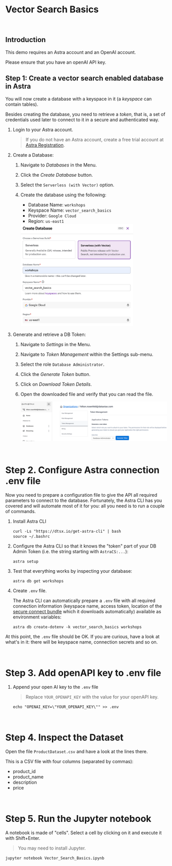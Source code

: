 # Vector Search Basics

<br />

## Introduction

This demo requires an Astra account and an OpenAI account. 

Please ensure that you have an openAI API key.

## Step 1: Create a vector search enabled database in Astra

You will now create a database with a keyspace in it (a *keyspace* can contain tables).

Besides creating the database, you need to retrieve a *token*, that is, a set of credentials used later to connect to it in a secure and authenticated way.

1. Login to your Astra account.
    > If you do not have an Astra account, create a free trial account at [Astra Registration](https://astra.datastax.com/register).

2. Create a Database:
    1. Navigate to *Databases* in the Menu.
    2. Click the *Create Database* button.
    3. Select the `Serverless (with Vector)` option.
    3. Create the database using the following:
        * Database Name: `workshops`
        * Keyspace Name: `vector_search_basics`
        * Provider: `Google Cloud`
        * Region: `us-east1`
        
        <img width="350" src="images/create_db.png">

3. Generate and retrieve a DB Token:
    1. Navigate to *Settings* in the Menu.
    2. Navigate to *Token Management* within the Settings sub-menu.
    3. Select the role `Database Administrator`.
    4. Click the *Generate Token* button.
    5. Click on *Download Token Details*.
    6. Open the downloaded file and verify that you can read the file.

        <img width="764" src="images/generate_token.png" />

<br />

# Step 2. Configure Astra connection .env file

Now you need to prepare a configuration file to give the API all required parameters to connect to the database. Fortunately, the Astra CLI has you covered and will automate most of it for you: all you need is to run a couple of commands.

1. Install Astra CLI 
    ```
    curl -Ls "https://dtsx.io/get-astra-cli" | bash
    source ~/.bashrc
    ```

2. Configure the Astra CLI so that it knows the "token" part of your DB Admin Token (i.e. the string starting with `AstraCS:...`):

    ```
    astra setup
    ```

3. Test that everything works by inspecting your database:

    ```
    astra db get workshops
    ```

4. Create `.env` file.

    The Astra CLI can automatically prepare a `.env` file with all required connection information (keyspace name, access token, location of the [secure connect bundle](https://awesome-astra.github.io/docs/pages/astra/download-scb/) which it downloads automatically) available as environment variables:

    ```
    astra db create-dotenv -k vector_search_basics workshops
    ```

At this point, the `.env` file should be OK. If you are curious, have a look at what's in it: there will be keyspace name, connection secrets and so on.

<br />

# Step 3. Add openAPI key to .env file

1. Append your open AI key to the `.env` file

    > Replace `YOUR_OPENAPI_KEY` with the value for your openAPI key.

    ```
    echo "OPENAI_KEY=\"YOUR_OPENAPI_KEY\"" >> .env
    ```


<br />

# Step 4. Inspect the Dataset

Open the file `ProductDataset.csv` and have a look at the lines there.

This is a CSV file with four columns (separated by commas):
- product_id
- product_name
- description
- price



<br />

# Step 5. Run the Jupyter notebook

A notebook is made of "cells". Select a cell by clicking on it and execute it with Shift+Enter. 

> You may need to install Jupyter.

```
jupyter notebook Vector_Search_Basics.ipynb
```





